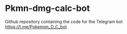 # Pkmn-dmg-calc-bot
Github repository containing the code for the Telegram bot https://t.me/Pokemon_D_C_bot
